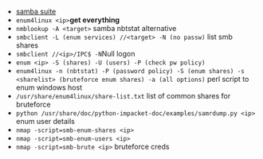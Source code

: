 -   [samba suite](https://samba.org)
-   `enum4linux <ip>`**get everything** 
-   `nmblookup -A <target>` samba nbtstat alternative
-   `smbclient -L (enum services) //<target> -N (no passw)`  list smb shares
-   `smbclient //<ip>/IPC$ -N`Null logon
-   `enum <ip> -S (shares) -U (users) -P (check pw policy)` 
-   `enum4linux -n (nbtstat) -P (password policy) -S (enum shares) -s <sharelist> (bruteforce enum shares) -a (all options)` perl script to enum windows host
-   `/usr/share/enum4linux/share-list.txt` list of common shares for bruteforce
-   `python /usr/share/doc/python-impacket-doc/examples/samrdump.py <ip>` enum user details
-   `nmap -script=smb-enum-shares <ip>` 
-   `nmap -script=smb-enum-users <ip>` 
-   `nmap -script=smb-brute <ip>` bruteforce creds